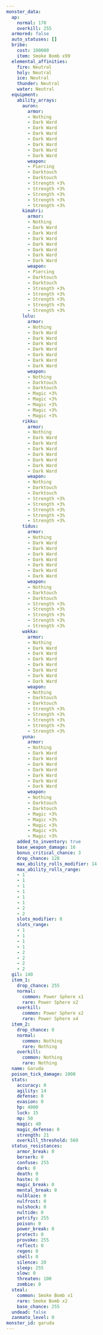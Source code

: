 ```yaml
---
monster_data:
  ap:
    normal: 170
    overkill: 255
  armored: false
  auto_statuses: []
  bribe:
    cost: 100000
    item: Smoke Bomb x99
  elemental_affinities:
    fire: Neutral
    holy: Neutral
    ice: Neutral
    thunder: Neutral
    water: Neutral
  equipment:
    ability_arrays:
      auron:
        armor:
        - Nothing
        - Dark Ward
        - Dark Ward
        - Dark Ward
        - Dark Ward
        - Dark Ward
        - Dark Ward
        - Dark Ward
        weapon:
        - Piercing
        - Darktouch
        - Darktouch
        - Strength +3%
        - Strength +3%
        - Strength +3%
        - Strength +3%
        - Strength +3%
      kimahri:
        armor:
        - Nothing
        - Dark Ward
        - Dark Ward
        - Dark Ward
        - Dark Ward
        - Dark Ward
        - Dark Ward
        - Dark Ward
        weapon:
        - Piercing
        - Darktouch
        - Darktouch
        - Strength +3%
        - Strength +3%
        - Strength +3%
        - Strength +3%
        - Strength +3%
      lulu:
        armor:
        - Nothing
        - Dark Ward
        - Dark Ward
        - Dark Ward
        - Dark Ward
        - Dark Ward
        - Dark Ward
        - Dark Ward
        weapon:
        - Nothing
        - Darktouch
        - Darktouch
        - Magic +3%
        - Magic +3%
        - Magic +3%
        - Magic +3%
        - Magic +3%
      rikku:
        armor:
        - Nothing
        - Dark Ward
        - Dark Ward
        - Dark Ward
        - Dark Ward
        - Dark Ward
        - Dark Ward
        - Dark Ward
        weapon:
        - Nothing
        - Darktouch
        - Darktouch
        - Strength +3%
        - Strength +3%
        - Strength +3%
        - Strength +3%
        - Strength +3%
      tidus:
        armor:
        - Nothing
        - Dark Ward
        - Dark Ward
        - Dark Ward
        - Dark Ward
        - Dark Ward
        - Dark Ward
        - Dark Ward
        weapon:
        - Nothing
        - Darktouch
        - Darktouch
        - Strength +3%
        - Strength +3%
        - Strength +3%
        - Strength +3%
        - Strength +3%
      wakka:
        armor:
        - Nothing
        - Dark Ward
        - Dark Ward
        - Dark Ward
        - Dark Ward
        - Dark Ward
        - Dark Ward
        - Dark Ward
        weapon:
        - Nothing
        - Darktouch
        - Darktouch
        - Strength +3%
        - Strength +3%
        - Strength +3%
        - Strength +3%
        - Strength +3%
      yuna:
        armor:
        - Nothing
        - Dark Ward
        - Dark Ward
        - Dark Ward
        - Dark Ward
        - Dark Ward
        - Dark Ward
        - Dark Ward
        weapon:
        - Nothing
        - Darktouch
        - Darktouch
        - Magic +3%
        - Magic +3%
        - Magic +3%
        - Magic +3%
        - Magic +3%
    added_to_inventory: true
    base_weapon_damage: 16
    bonus_critical_chance: 3
    drop_chance: 128
    max_ability_rolls_modifier: 14
    max_ability_rolls_range:
    - 1
    - 1
    - 1
    - 1
    - 1
    - 1
    - 2
    - 2
    slots_modifier: 8
    slots_range:
    - 1
    - 1
    - 1
    - 1
    - 2
    - 2
    - 2
    - 2
  gil: 140
  item_1:
    drop_chance: 255
    normal:
      common: Power Sphere x1
      rare: Power Sphere x2
    overkill:
      common: Power Sphere x2
      rare: Power Sphere x4
  item_2:
    drop_chance: 0
    normal:
      common: Nothing
      rare: Nothing
    overkill:
      common: Nothing
      rare: Nothing
  name: Garuda
  poison_tick_damage: 1000
  stats:
    accuracy: 0
    agility: 14
    defense: 0
    evasion: 0
    hp: 4000
    luck: 15
    mp: 50
    magic: 40
    magic_defense: 0
    strength: 21
    overkill_threshold: 560
  status_resistances:
    armor_break: 0
    berserk: 0
    confuse: 255
    dark: 0
    death: 0
    haste: 0
    magic_break: 0
    mental_break: 0
    nulblaze: 0
    nulfrost: 0
    nulshock: 0
    nultide: 0
    petrify: 255
    poison: 0
    power_break: 0
    protect: 0
    provoke: 255
    reflect: 0
    regen: 0
    shell: 0
    silence: 20
    sleep: 255
    slow: 0
    threaten: 100
    zombie: 0
  steal:
    common: Smoke Bomb x1
    rare: Smoke Bomb x2
    base_chance: 255
  undead: false
  zanmato_level: 0
monster_id: garuda
---
```

